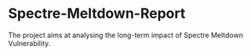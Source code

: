 # Spectre-Meltdown-Report
The project aims at analysing the long-term impact of Spectre Meltdown Vulnerability.
